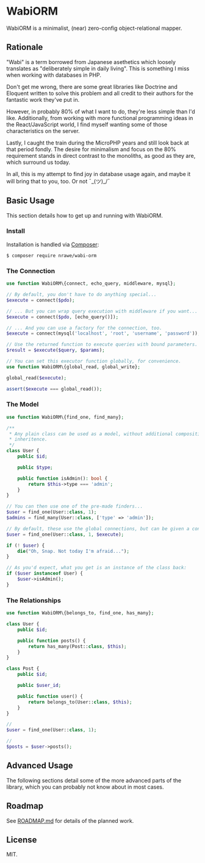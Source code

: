 # WabiORM

WabiORM is a minimalist, (near) zero-config object-relational mapper.

## Rationale

"Wabi" is a term borrowed from Japanese asethetics which loosely translates as
"deliberately simple in daily living". This is something I miss when working
with databases in PHP.

Don't get me wrong, there are some great libraries like Doctrine and Eloquent
written to solve this problem and all credit to their authors for the fantastic
work they've put in.

However, in probably 80% of what I want to do, they're less simple than I'd
like. Additionally, from working with more functional programming ideas in the
React/JavaScript world, I find myself wanting some of those characteristics on
the server.

Lastly, I caught the train during the MicroPHP years and still look back at
that period fondly. The desire for minimalism and focus on the 80% requirement
stands in direct contrast to the monoliths, as good as they are, which surround
us today.

In all, this is my attempt to find joy in database usage again, and maybe it
will bring that to you, too. Or not ¯\_(ツ)_/¯

## Basic Usage

This section details how to get up and running with WabiORM.

### Install

Installation is handled via [Composer](https://getcomposer.org):

```
$ composer require nrawe/wabi-orm
```

### The Connection

```php
use function WabiORM\{connect, echo_query, middleware, mysql};

// By default, you don't have to do anything special...
$execute = connect($pdo);

// ... But you can wrap query execution with middleware if you want...
$execute = connect($pdo, [echo_query()]);

// ... And you can use a factory for the connection, too.
$execute = connect(mysql('localhost', 'root', 'username', 'password'));

// Use the returned function to execute queries with bound parameters.
$result = $execute($query, $params);

// You can set this executor function globally, for convenience.
use function WabiORM\{global_read, global_write};

global_read($execute);

assert($execute === global_read());
```

### The Model

```php
use function WabiORM\{find_one, find_many};

/**
 * Any plain class can be used as a model, without additional composition or
 * inheritence.
 */
class User {
    public $id;

    public $type;

    public function isAdmin(): bool {
        return $this->type === 'admin';
    }
}

// You can then use one of the pre-made finders...
$user = find_one(User::class, 1);
$admins = find_many(User::class, ['type' => 'admin']);

// By default, these use the global connections, but can be given a connection
$user = find_one(User::class, 1, $execute);

if (! $user) {
    die("Oh, Snap. Not today I'm afraid...");
}

// As you'd expect, what you get is an instance of the class back:
if ($user instanceof User) {
    $user->isAdmin();
}
```

### The Relationships

```php
use function WabiORM\{belongs_to, find_one, has_many};

class User {
    public $id;

    public function posts() {
        return has_many(Post::class, $this);
    }
}

class Post {
    public $id;

    public $user_id;

    public function user() {
        return belongs_to(User::class, $this);
    }
}

// 
$user = find_one(User::class, 1);

// 
$posts = $user->posts();
```

## Advanced Usage

The following sections detail some of the more advanced parts of the library,
which you can probably not know about in most cases.


## Roadmap
See [ROADMAP.md](./ROADMAP.md) for details of the planned work.

## License
MIT.
